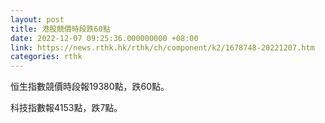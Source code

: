 ```yaml
---
layout: post
title: 港股競價時段跌60點
date: 2022-12-07 09:25:36.000000000 +08:00
link: https://news.rthk.hk/rthk/ch/component/k2/1678748-20221207.htm
categories: rthk
---
```


恒生指數競價時段報19380點，跌60點。

科技指數報4153點，跌7點。
